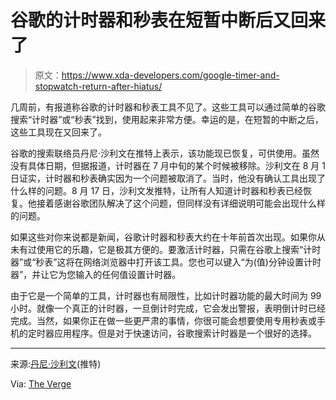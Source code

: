 # 谷歌的计时器和秒表在短暂中断后又回来了

> 原文：<https://www.xda-developers.com/google-timer-and-stopwatch-return-after-hiatus/>

几周前，有报道称谷歌的计时器和秒表工具不见了。这些工具可以通过简单的谷歌搜索“计时器”或“秒表”找到，使用起来非常方便。幸运的是，在短暂的中断之后，这些工具现在又回来了。

谷歌的搜索联络员丹尼·沙利文在推特上表示，该功能现已恢复，可供使用。虽然没有具体日期，但据报道，计时器在 7 月中旬的某个时候被移除。沙利文在 8 月 1 日证实，计时器和秒表确实因为一个问题被取消了。当时，他没有确认工具出现了什么样的问题。8 月 17 日，沙利文发推特，让所有人知道计时器和秒表已经恢复。他接着感谢谷歌团队解决了这个问题，但同样没有详细说明可能会出现什么样的问题。

如果这些对你来说都是新闻，谷歌计时器和秒表大约在十年前首次出现。如果你从未有过使用它的乐趣，它是极其方便的。要激活计时器，只需在谷歌上搜索“计时器”或“秒表”这将在网络浏览器中打开该工具。您也可以键入“为(值)分钟设置计时器”，并让它为您输入的任何值设置计时器。

由于它是一个简单的工具，计时器也有局限性，比如计时器功能的最大时间为 99 小时。就像一个真正的计时器，一旦倒计时完成，它会发出警报，表明倒计时已经完成。当然，如果你正在做一些更严肃的事情，你很可能会想要使用专用秒表或手机的定时器应用程序。但是对于快速访问，谷歌搜索计时器是一个很好的选择。

* * *

来源:[丹尼·沙利文](https://twitter.com/dannysullivan/status/1560010093294489602)(推特)

Via: [The Verge](https://www.theverge.com/2022/8/19/23313010/google-timer-stopwatch-search-back)
